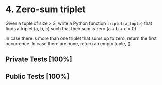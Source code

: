 # 4. Zero-sum triplet

Given a tuple of size > 3, write a Python function `triplet(a_tuple)` that finds a triplet (a, b, c) such that their sum is zero (a + b + c = 0).


In case there is more than one triplet that sums up to zero, return the first occurrence. In case there are none, return an empty tuple, ().



## Private Tests [100%]

## Public Tests [100%]
